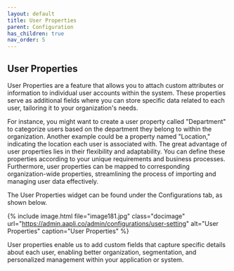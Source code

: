 ```yaml
---
layout: default
title: User Properties
parent: Configuration
has_children: true
nav_order: 5
---
```


## User Properties

User Properties are a feature that allows you to attach custom attributes or information to individual user accounts within the system. These properties serve as additional fields where you can store specific data related to each user, tailoring it to your organization's needs.

For instance, you might want to create a user property called "Department" to categorize users based on the department they belong to within the organization. Another example could be a property named "Location," indicating the location each user is associated with.
The great advantage of user properties lies in their flexibility and adaptability. You can define these properties according to your unique requirements and business processes. Furthermore, user properties can be mapped to corresponding organization-wide properties, streamlining the process of importing and managing user data effectively.

The User Properties widget can be found under the Configurations tab, as shown below.

{% include image.html file="image181.jpg" class="docimage" url="https://admin.aapli.co/admin/configurations/user-setting" alt="User Properties" caption="User Properties" %}

User properties enable us to add custom fields that capture specific details about each user, enabling better organization, segmentation, and personalized management within your application or system.



